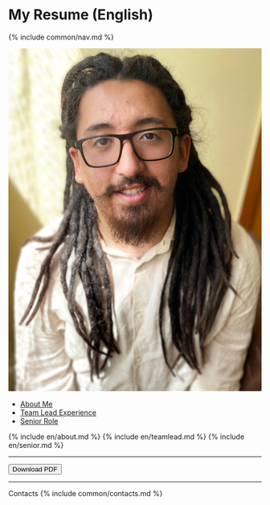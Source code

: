 # My Resume (English)



{% include common/nav.md %}

![My Photo](/assets/images/avatar.jpg)

- [About Me](#about-me)
- [Team Lead Experience](#team-lead)
- [Senior Role](#senior)

{% include en/about.md %}
{% include en/teamlead.md %}
{% include en/senior.md %}

---

<button onclick="printPage()">Download PDF</button>

---

Contacts
{% include common/contacts.md %}